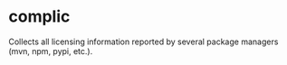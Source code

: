 # complic
Collects all licensing information reported by several package managers (mvn, npm, pypi, etc.).
